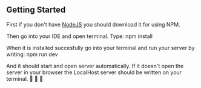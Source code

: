 ## Getting Started

First if you don't have [NodeJS](https://nodejs.org/en/) you should download it for using NPM. 

Then go into your IDE and open terminal. Type:
npm install

When it is installed succesfully go into your terminal and run your server by writing:
npm run dev

And it should start and open server automatically.
If it doesn't open the server in your browser the LocalHost server should be written on your terminal. 
🚀 🚀 🚀